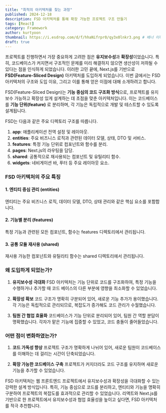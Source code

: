 ```yaml
---
title: "최적의 아키텍처를 찾는 과정"
published: 2024-12-18
description: FSD 아키텍처를 통해 확장 가능한 프로젝트 구조 만들기
tags: [React]
category: Framework
author: kurtyoon
thumbnail: https://i.esdrop.com/d/f/hhaNifrpr0/qy3x0lnkr3.png # 배너 이미지
draft: true
---
```


프로젝트를 진행하면서 가장 중요하게 고려한 점은 **유지보수성**과 **확장성**이었습니다. 특히, 코드베이스가 커지면서 구조적인 문제를 미리 해결하지 않으면 생산성이 저하될 수 있다는 점을 인식하게 되었습니다. 이러한 고민 끝에, Next.js를 기반으로 **FSD(Feature-Sliced Design)** 아키텍처를 도입하게 되었습니다. 이번 글에서는 FSD 아키텍처의 구조와 도입 이유, 그리고 이를 통해 얻은 이점에 대해 소개하려고 합니다.

FSD(Feature-Sliced Design)는 **기능 중심의 코드 구조화 방식**으로, 프로젝트를 유지보수 가능하고 확장성 있게 설계하는 데 초점을 맞춘 아키텍처입니다. 이는 코드베이스를 **기능 단위(feature)** 로 분리하며, 각 기능은 독립적으로 개발 및 테스트할 수 있도록 설계됩니다.

FSD는 다음과 같은 주요 디렉토리 구조를 따릅니다.

1. **app**: 애플리케이션 전역 설정 및 레이아웃.
2. **entities**: 주요 비즈니스 로직과 관련된 데이터 모델, 상태, DTO 및 서비스.
3. **features**: 특정 기능 단위로 컴포넌트와 함수를 분리.
4. **pages**: Next.js의 라우팅을 담당.
5. **shared**: 공통적으로 재사용되는 컴포넌트 및 유틸리티 함수.
6. **widgets**: 네비게이션 바, 푸터 등 주요 레이아웃 요소.

### FSD 아키텍처의 주요 특징

#### 1. **엔티티 중심 관리 (entities)**

엔티티는 주요 비즈니스 로직, 데이터 모델, DTO, 상태 관리와 같은 핵심 요소를 포함합니다.

#### 2. **기능별 분리 (features)**

특정 기능과 관련된 모든 컴포넌트, 함수는 features 디렉토리에서 관리됩니다.

#### 3. **공통 모듈 재사용 (shared)**

재사용 가능한 컴포넌트와 유틸리티 함수는 shared 디렉토리에서 관리됩니다.

### 왜 도입하게 되었는가?

1. **유지보수성 극대화**
   FSD 아키텍처는 기능 단위로 코드를 구조화하여, 특정 기능을 수행하거나 추가할 때 코드 베이스의 다른 부분에 영향을 최소화할 수 있었습니다.

2. **확장성 확보**
   코드 구조가 명확히 구분되어 있어, 새로운 기능 추가가 용이했습니다. 각 기능은 독립적으로 관리되므로, 복잡도가 증가해도 코드 관리가 수월했습니다.

3. **팀원 간 협업 효율화**
   코드베이스가 기능 단위로 분리되어 있어, 팀원 간 역할 분담이 명확했습니다. 각자가 맡은 기능에 집중할 수 있었고, 코드 충돌이 줄어들었습니다.

### 어떤 점이 변화하였는가?

1. **코드 가독성 향상**
   프로젝트 구조가 명확하게 나뉘어 있어, 새로운 팀원이 코드베이스를 이해하는 데 걸리는 시간이 단축되었습니다.

2. **확장 가능한 코드베이스 구축**
   프로젝트가 커지더라도 코드 구조를 유지하며 새로운 기능을 추가할 수 있었습니다.

FSD 아키텍처는 웹 프론트엔드 프로젝트에서 유지보수성과 확장성을 극대화할 수 있는 강력한 설계 방식입니다.
특히, 기능 중심으로 코드를 분리하고, 엔티티와 기능을 명확히 구분하여 프로젝트의 복잡도를 효과적으로 관리할 수 있었습니다.
리액트와 Next.js를 기반으로 한 프로젝트에서 유지보수성과 협업 효율성을 높이고 싶다면, FSD 아키텍처를 적극 추천합니다.
